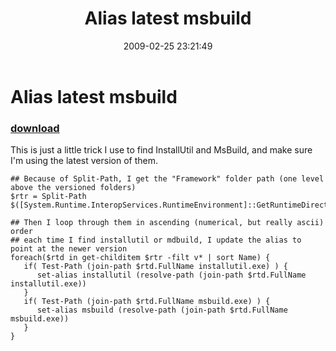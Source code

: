 ﻿---
pid:            896
poster:         Joel Bennett
title:          Alias latest msbuild
date:           2009-02-25 23:21:49
format:         posh
parent:         0
parent:         0

---

# Alias latest msbuild

### [download](896.ps1)

This is just a little trick I use to find InstallUtil and MsBuild, and make sure I'm using the latest version of them.

```posh
## Because of Split-Path, I get the "Framework" folder path (one level above the versioned folders)
$rtr = Split-Path $([System.Runtime.InteropServices.RuntimeEnvironment]::GetRuntimeDirectory())

## Then I loop through them in ascending (numerical, but really ascii) order
## each time I find installutil or mdbuild, I update the alias to point at the newer version
foreach($rtd in get-childitem $rtr -filt v* | sort Name) {
   if( Test-Path (join-path $rtd.FullName installutil.exe) ) {
      set-alias installutil (resolve-path (join-path $rtd.FullName installutil.exe))
   }
   if( Test-Path (join-path $rtd.FullName msbuild.exe) ) {
      set-alias msbuild (resolve-path (join-path $rtd.FullName msbuild.exe))
   }
}

```
